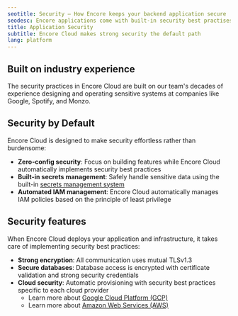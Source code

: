 ```yaml
---
seotitle: Security – How Encore keeps your backend application secure
seodesc: Encore applications come with built-in security best practises. See how Encore keeps your application secure by default.
title: Application Security
subtitle: Encore Cloud makes strong security the default path
lang: platform
---
```


## Built on industry experience

The security practices in Encore Cloud are built on our team's decades of experience designing and operating sensitive systems at companies like Google, Spotify, and Monzo.

## Security by Default

Encore Cloud is designed to make security effortless rather than burdensome:

- **Zero-config security**: Focus on building features while Encore Cloud automatically implements security best practices
- **Built-in secrets management**: Safely handle sensitive data using the built-in [secrets management system](/docs/ts/primitives/secrets)
- **Automated IAM management**: Encore Cloud automatically manages IAM policies based on the principle of least privilege

## Security features

When Encore Cloud deploys your application and infrastructure, it takes care of implementing security best practices:

- **Strong encryption**: All communication uses mutual TLSv1.3
- **Secure databases**: Database access is encrypted with certificate validation and strong security credentials
- **Cloud security**: Automatic provisioning with security best practices specific to each cloud provider
  - Learn more about [Google Cloud Platform (GCP)](/docs/platform/infrastructure/gcp)
  - Learn more about [Amazon Web Services (AWS)](/docs/platform/infrastructure/aws)
